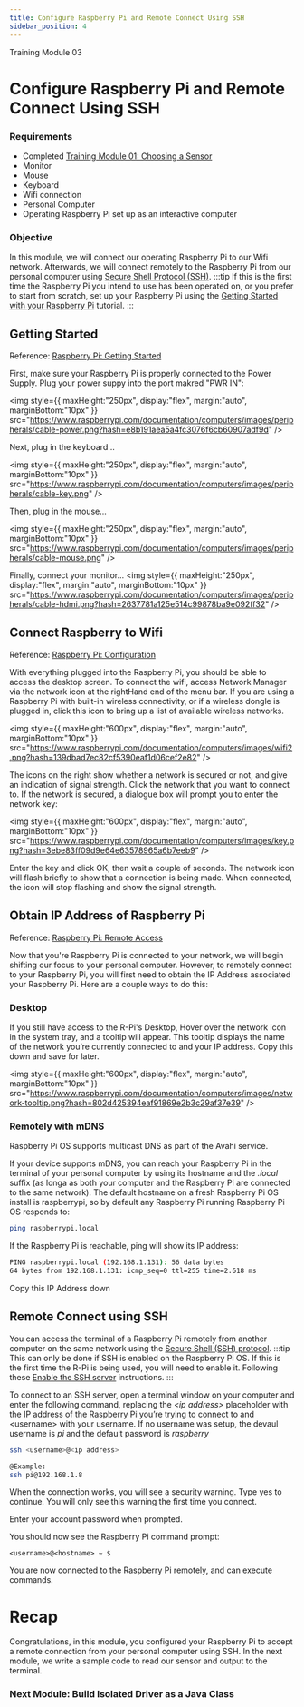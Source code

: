 ```yaml
---
title: Configure Raspberry Pi and Remote Connect Using SSH
sidebar_position: 4
---
```



<div style={{ color:"#039dfc", fontWeight:"bold" }} >Training Module 03</div>

# Configure Raspberry Pi and Remote Connect Using SSH
### Requirements
- Completed [Training Module 01: Choosing a Sensor](01_Choosing_A_Sensor.md)
- Monitor
- Mouse
- Keyboard
- Wifi connection
- Personal Computer
- Operating Raspberry Pi set up as an interactive computer

### Objective
In this module, we will connect our operating Raspberry Pi to our Wifi network. Afterwards, we will connect remotely to the Raspberry Pi from our personal computer using <a href="https://en.wikipedia.org/wiki/Secure_Shell">Secure Shell Protocol (SSH)</a>. 
:::tip
If this is the first time the Raspberry Pi you intend to use has been operated on, or you prefer to start from scratch, set up your Raspberry Pi using the <a href="https://www.raspberrypi.com/documentation/computers/getting-started.html">Getting Started with your Raspberry Pi</a> tutorial.
:::

## Getting Started
<div style={{ fontStyle:"italic",  fontSize:"10px", marginBottom:"10px" }} >Reference: <a href="https://www.raspberrypi.com/documentation/computers/getting-started.html#power-supply">Raspberry Pi: Getting Started</a></div>

First, make sure your Raspberry Pi is properly connected to the Power Supply. Plug your power suppy into the port makred "PWR IN":

<img style={{ maxHeight:"250px", display:"flex", margin:"auto", marginBottom:"10px" }} src="https://www.raspberrypi.com/documentation/computers/images/peripherals/cable-power.png?hash=e8b191aea5a4fc3076f6cb60907adf9d" />

Next, plug in the keyboard...

<img style={{ maxHeight:"250px", display:"flex", margin:"auto", marginBottom:"10px" }} src="https://www.raspberrypi.com/documentation/computers/images/peripherals/cable-key.png" />

Then, plug in the mouse...

<img style={{ maxHeight:"250px", display:"flex", margin:"auto", marginBottom:"10px" }} src="https://www.raspberrypi.com/documentation/computers/images/peripherals/cable-mouse.png" />

Finally, connect your monitor...
<img style={{ maxHeight:"250px", display:"flex", margin:"auto", marginBottom:"10px" }} src="https://www.raspberrypi.com/documentation/computers/images/peripherals/cable-hdmi.png?hash=2637781a125e514c99878ba9e092ff32" />


## Connect Raspberry to Wifi
<div style={{ fontStyle:"italic",  fontSize:"10px", marginBottom:"10px" }} >Reference: <a href="https://www.raspberrypi.com/documentation/computers/configuration.html">Raspberry Pi: Configuration</a></div>

With everything plugged into the Raspberry Pi, you should be able to access the desktop screen. To connect the wifi, access Network Manager via the network icon at the rightHand end of the menu bar. If you are using a Raspberry Pi with built-in wireless connectivity, or if a wireless dongle is plugged in, click this icon to bring up a list of available wireless networks.

<img style={{ maxHeight:"600px", display:"flex", margin:"auto", marginBottom:"10px" }} src="https://www.raspberrypi.com/documentation/computers/images/wifi2.png?hash=139dbad7ec82cf5390eaf1d06cef2e82" />

The icons on the right show whether a network is secured or not, and give an indication of signal strength. Click the network that you want to connect to. If the network is secured, a dialogue box will prompt you to enter the network key:

<img style={{ maxHeight:"600px", display:"flex", margin:"auto", marginBottom:"10px" }} src="https://www.raspberrypi.com/documentation/computers/images/key.png?hash=3ebe83ff09d9e64e63578965a6b7eeb9" />

Enter the key and click OK, then wait a couple of seconds. The network icon will flash briefly to show that a connection is being made. When connected, the icon will stop flashing and show the signal strength.

## Obtain IP Address of Raspberry Pi
<div style={{ fontStyle:"italic",  fontSize:"10px", marginBottom:"10px" }} >Reference: <a href="https://www.raspberrypi.com/documentation/computers/remote-access.html" >Raspberry Pi: Remote Access</a></div>

Now that you're Raspberry Pi is connected to your network, we will begin shifting our focus to your personal computer. However, to remotely connect to your Raspberry Pi, you will first need to obtain the IP Address associated your Raspberry Pi. Here are a couple ways to do this:

### Desktop
If you still have access to the R-Pi's Desktop, Hover over the network icon in the system tray, and a tooltip will appear. This tooltip displays the name of the network you’re currently connected to and your IP address. Copy this down and save for later.

<img style={{ maxHeight:"600px", display:"flex", margin:"auto", marginBottom:"10px" }} src="https://www.raspberrypi.com/documentation/computers/images/network-tooltip.png?hash=802d425394eaf91869e2b3c29af37e39" />

### Remotely with mDNS
Raspberry Pi OS supports multicast DNS as part of the Avahi service.

If your device supports mDNS, you can reach your Raspberry Pi in the terminal of your personal computer by using its hostname and the <em>.local</em> suffix (as longa as both your computer and the Raspberry Pi are connected to the same network). The default hostname on a fresh Raspberry Pi OS install is raspberrypi, so by default any Raspberry Pi running Raspberry Pi OS responds to:

```bash
ping raspberrypi.local
```

If the Raspberry Pi is reachable, ping will show its IP address:

```bash
PING raspberrypi.local (192.168.1.131): 56 data bytes
64 bytes from 192.168.1.131: icmp_seq=0 ttl=255 time=2.618 ms
```
Copy this IP Address down

## Remote Connect using SSH
You can access the terminal of a Raspberry Pi remotely from another computer on the same network using the <a href="https://en.wikipedia.org/wiki/Secure_Shell" >Secure Shell (SSH) protocol</a>.
:::tip 
This can only be done if SSH is enabled on the Raspberry Pi OS. If this is the first time the R-Pi is being used, you will need to enable it. Following these <a href="https://www.raspberrypi.com/documentation/computers/remote-access.html#enable-theSshServer">Enable the SSH server</a> instructions.
:::

To connect to an SSH server, open a terminal window on your computer and enter the following command, replacing the <em>\<ip address></em> placeholder with the IP address of the Raspberry Pi you’re trying to connect to and \<username> with your username. If no username was setup, the devaul username is <em>pi</em> and the default password is <em>raspberry</em>

```bash
ssh <username>@<ip address>

@Example:
ssh pi@192.168.1.8
```

When the connection works, you will see a security warning. Type yes to continue. You will only see this warning the first time you connect.

Enter your account password when prompted.

You should now see the Raspberry Pi command prompt:

```<username>@<hostname> ~ $```

You are now connected to the Raspberry Pi remotely, and can execute commands.

# Recap
Congratulations, in this module, you configured your Raspberry Pi to accept a remote connection from your personal computer using SSH. In the next module, we write a sample code to read our sensor and output to the terminal.

### Next Module: Build Isolated Driver as a Java Class
